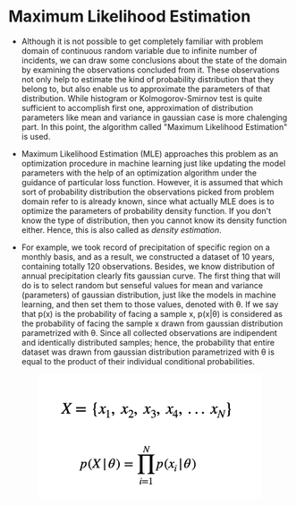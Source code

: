 
# Maximum Likelihood Estimation

* Although it is not possible to get completely familiar with problem domain of continuous random variable due to infinite number of incidents, we can draw some
conclusions about the state of the domain by examining the observations concluded from it. These observations not only help to estimate the kind of probability 
distribution that they belong to, but also enable us to approximate the parameters of that distribution. While histogram or Kolmogorov-Smirnov test is quite 
sufficient to accomplish first one, approximation of distribution parameters like mean and variance in gaussian case is more chalenging part. In this point,
the algorithm called "Maximum Likelihood Estimation" is used. 

* Maximum Likelihood Estimation (MLE) approaches this problem as an optimization procedure in machine learning just like updating the model parameters with the help
of an optimization algorithm under the guidance of particular loss function. However, it is assumed that which sort of probability distribution the observations 
picked from problem domain refer to is already known, since what actually MLE does is to optimize the parameters of probability density function. If you don't know
the type of distribution, then you cannot know its density function either. Hence, this is also called as *density estimation*. 

* For example, we took record of precipitation of specific region on a monthly basis, and as a result, we constructed a dataset of 10 years, containing totally 120 
observations. Besides, we know distribution of annual precipitation clearly fits gaussian curve. The first thing that will do is to select random but senseful 
values for mean and variance (parameters) of gaussian distribution, just like the models in machine learning, and then set them to those values, denoted with θ. 
If we say that p(x) is the probability of facing a sample x, p(x|θ) is considered as the probability of facing the sample x drawn from gaussian distribution 
parametrized with θ. Since all collected observations are indipendent and identically distributed samples; hence, the probability that entire dataset was drawn 
from gaussian distribution parametrized with θ is equal to the product of their individual conditional probabilities. 

<p align="center">
  <img src="https://github.com/GoktugGuvercin/Probability-Theory/blob/main/Maximum%20Likelihood%20Estimation/product%20of%20sample%20probabilities.png" width="400" height="223" />
</p>
